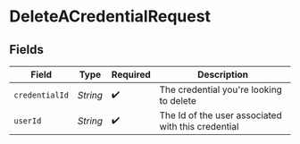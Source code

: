 # DeleteACredentialRequest


## Fields

| Field                                              | Type                                               | Required                                           | Description                                        |
| -------------------------------------------------- | -------------------------------------------------- | -------------------------------------------------- | -------------------------------------------------- |
| `credentialId`                                     | *String*                                           | :heavy_check_mark:                                 | The credential you're looking to delete            |
| `userId`                                           | *String*                                           | :heavy_check_mark:                                 | The Id of the user associated with this credential |
